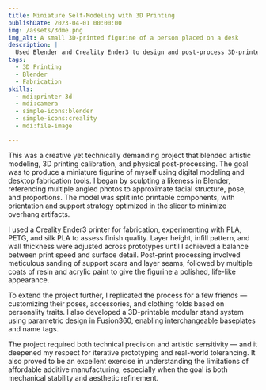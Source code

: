 ```yaml
---
title: Miniature Self-Modeling with 3D Printing
publishDate: 2023-04-01 00:00:00
img: /assets/3dme.png
img_alt: A small 3D-printed figurine of a person placed on a desk
description: |
  Used Blender and Creality Ender3 to design and post-process 3D-printed models of people, focusing on multi-part assembly, slicing, and finishing techniques.
tags:
  - 3D Printing
  - Blender
  - Fabrication
skills:
  - mdi:printer-3d
  - mdi:camera
  - simple-icons:blender
  - simple-icons:creality
  - mdi:file-image

---
```


This was a creative yet technically demanding project that blended artistic modeling, 3D printing calibration, and physical post-processing. The goal was to produce a miniature figurine of myself using digital modeling and desktop fabrication tools. I began by sculpting a likeness in Blender, referencing multiple angled photos to approximate facial structure, pose, and proportions. The model was split into printable components, with orientation and support strategy optimized in the slicer to minimize overhang artifacts.

I used a Creality Ender3 printer for fabrication, experimenting with PLA, PETG, and silk PLA to assess finish quality. Layer height, infill pattern, and wall thickness were adjusted across prototypes until I achieved a balance between print speed and surface detail. Post-print processing involved meticulous sanding of support scars and layer seams, followed by multiple coats of resin and acrylic paint to give the figurine a polished, life-like appearance.

To extend the project further, I replicated the process for a few friends — customizing their poses, accessories, and clothing folds based on personality traits. I also developed a 3D-printable modular stand system using parametric design in Fusion360, enabling interchangeable baseplates and name tags.

The project required both technical precision and artistic sensitivity — and it deepened my respect for iterative prototyping and real-world tolerancing. It also proved to be an excellent exercise in understanding the limitations of affordable additive manufacturing, especially when the goal is both mechanical stability and aesthetic refinement.
